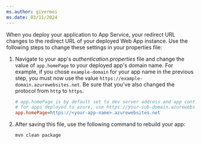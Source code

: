 ```yaml
---
ms.author: givermei
ms.date: 03/11/2024
---
```


When you deploy your application to App Service, your redirect URL changes to the redirect URL of your deployed Web App instance. Use the following steps to change these settings in your properties file:

1. Navigate to your app's *authentication.properties* file and change the value of `app.homePage` to your deployed app's domain name. For example, if you chose `example-domain` for your app name in the previous step, you must now use the value `https://example-domain.azurewebsites.net`. Be sure that you've also changed the protocol from `http` to `https`.

   ```ini
   # app.homePage is by default set to dev server address and app context path on the server
   # for apps deployed to azure, use https://your-sub-domain.azurewebsites.net
   app.homePage=https://<your-app-name>.azurewebsites.net
   ```

1. After saving this file, use the following command to rebuild your app:

   ```bash
   mvn clean package
   ```
